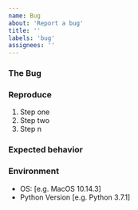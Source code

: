 ```yaml
---
name: Bug
about: 'Report a bug'
title: ''
labels: 'bug'
assignees: ''
---
```


### The Bug

<!-- A clear and concise description of what the bug is. -->

### Reproduce

<!-- Description of steps to reproduce the bug -->

1. Step one
1. Step two
1. Step n

### Expected behavior

<!-- A clear and concise description of what you expected to happen. -->

### Environment

 - OS: [e.g. MacOS 10.14.3]
 - Python Version [e.g. Python 3.7.1]
